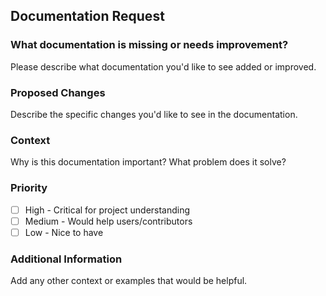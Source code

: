 ## Documentation Request

### What documentation is missing or needs improvement?
Please describe what documentation you'd like to see added or improved.

### Proposed Changes
Describe the specific changes you'd like to see in the documentation.

### Context
Why is this documentation important? What problem does it solve?

### Priority
- [ ] High - Critical for project understanding
- [ ] Medium - Would help users/contributors
- [ ] Low - Nice to have

### Additional Information
Add any other context or examples that would be helpful.